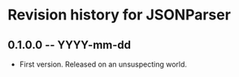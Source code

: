# Revision history for JSONParser

## 0.1.0.0  -- YYYY-mm-dd

* First version. Released on an unsuspecting world.
